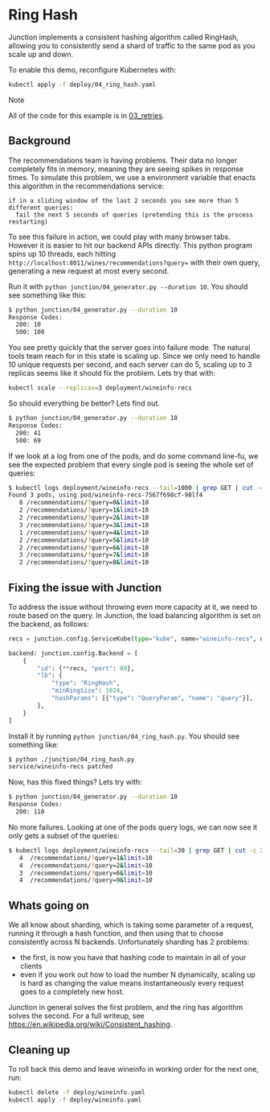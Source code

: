 # Ring Hash

Junction implements a consistent hashing algorithm called RingHash, allowing you
to consistently send a shard of traffic to the same pod as you scale up and
down.

To enable this demo, reconfigure Kubernetes with:
```bash
kubectl apply -f deploy/04_ring_hash.yaml
```

> [!NOTE]
>
> All of the code for this example is in
> [03_retries](../junction/04_ring_hash.py).


## Background

The recommendations team is having problems. Their data no longer completely
fits in memory, meaning they are seeing spikes in response times. To simulate
this problem, we use a environment variable that enacts this algorithm in the
recommendations service:

```
if in a sliding window of the last 2 seconds you see more than 5 different queries:
  fail the next 5 seconds of queries (pretending this is the process restarting)
```

To see this failure in action, we could play with many browser tabs. However it
is easier to hit our backend APIs directly. This python program spins up 10
threads, each hitting `http://localhost:8011/wines/recommendations?query=` with
their own query, generating a new request at most every second.


Run it with `python junction/04_generator.py --duration 10`.  You should see
something like this:

```bash
$ python junction/04_generator.py --duration 10
Response Codes:
  200: 10
  500: 100
```

You see pretty quickly that the server goes into failure mode. The natural tools
team reach for in this state is scaling up. Since we only need to handle 10
unique requests per second, and each server can do 5, scaling up to 3 replicas
seems like it should fix the problem. Lets try that with:

```bash
kubectl scale --replicas=3 deployment/wineinfo-recs
```

So should everything be better? Lets find out.

```bash
$ python junction/04_generator.py --duration 10
Response Codes:
  200: 41
  500: 69
```

If we look at a log from one of the pods, and do some command line-fu, we see
the expected problem that every single pod is seeing the whole set of queries:

```bash
$ kubectl logs deployment/wineinfo-recs --tail=1000 | grep GET | cut -c 38- | sort | uniq -c
Found 3 pods, using pod/wineinfo-recs-7567f698cf-98lf4
   8 /recommendations/?query=0&limit=10
   2 /recommendations/?query=1&limit=10
   2 /recommendations/?query=2&limit=10
   3 /recommendations/?query=3&limit=10
   1 /recommendations/?query=4&limit=10
   2 /recommendations/?query=5&limit=10
   2 /recommendations/?query=6&limit=10
   3 /recommendations/?query=7&limit=10
   2 /recommendations/?query=8&limit=10
```

## Fixing the issue with Junction 

To address the issue without throwing even more capacity at it, we need to route
based on the query. In Junction, the load balancing algorithm is set on the
backend, as follows: 

```python
recs = junction.config.ServiceKube(type="kube", name="wineinfo-recs", namespace="default")

backend: junction.config.Backend = [
    {
        "id": {**recs, "port": 80},
        "lb": {
            "type": "RingHash",
            "minRingSize": 1024,
            "hashParams": [{"type": "QueryParam", "name": "query"}],
        },
    }
]
```

Install it by running `python junction/04_ring_hash.py`. You should see
something like:

```bash
$ python ./junction/04_ring_hash.py
service/wineinfo-recs patched
```

Now, has this fixed things? Lets try with:

```bash
$ python junction/04_generator.py --duration 10
Response Codes:
  200: 110
```

No more failures. Looking at one of the pods query logs, we can now see it only
gets a subset of the queries:

```bash
$ kubectl logs deployment/wineinfo-recs --tail=30 | grep GET | cut -c 38- | sort | uniq -c
   4  /recommendations/?query=1&limit=10
   4  /recommendations/?query=2&limit=10
   3  /recommendations/?query=6&limit=10
   4  /recommendations/?query=9&limit=10
```

## Whats going on

We all know about sharding, which is taking some parameter of a request, running
it through a hash function, and then using that to choose consistently across N
backends. Unfortunately sharding has 2 problems:
- the first, is now you have that hashing code to maintain in all of your
  clients
- even if you work out how to load the number N dynamically, scaling up is hard
  as changing the value means instantaneously every request goes to a completely
  new host.

Junction in general solves the first problem, and the ring has algorithm solves
the second. For a full writeup, see
https://en.wikipedia.org/wiki/Consistent_hashing.

## Cleaning up

To roll back this demo and leave wineinfo in working order for the next one,
run: 

```bash
kubectl delete -f deploy/wineinfo.yaml
kubectl apply -f deploy/wineinfo.yaml
```
